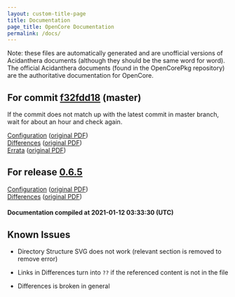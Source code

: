 ```yaml
---
layout: custom-title-page
title: Documentation
page_title: OpenCore Documentation
permalink: /docs/
---
```

Note: these files are automatically generated and are unofficial versions of Acidanthera documents (although they should be the same word for word). The official Acidanthera documents (found in the OpenCorePkg repository) are the authoritative documentation for OpenCore.

## For commit [f32fdd18](https://github.com/acidanthera/OpenCorePkg/tree/f32fdd186e0a82fed428b6cf65ff5b6bc9b996f3) (master)

If the commit does not match up with the latest commit in master branch, wait for about an hour and check again.

[Configuration](latest/Configuration.html) ([original PDF](https://github.com/acidanthera/OpenCorePkg/blob/f32fdd186e0a82fed428b6cf65ff5b6bc9b996f3/Docs/Configuration.pdf))
<br>
[Differences](latest/Differences.html) ([original PDF](https://github.com/acidanthera/OpenCorePkg/blob/f32fdd186e0a82fed428b6cf65ff5b6bc9b996f3/Docs/Differences/Differences.pdf))
<br>
[Errata](latest/Errata.html) ([original PDF](https://github.com/acidanthera/OpenCorePkg/blob/f32fdd186e0a82fed428b6cf65ff5b6bc9b996f3/Docs/Errata/Errata.pdf))

## For release [0.6.5](https://github.com/acidanthera/OpenCorePkg/tree/0.6.5)

[Configuration](release/Configuration.html) ([original PDF](https://github.com/acidanthera/OpenCorePkg/blob/0.6.5/Docs/Configuration.pdf))
<br>
[Differences](release/Differences.html) ([original PDF](https://github.com/acidanthera/OpenCorePkg/blob/0.6.5/Docs/Differences/Differences.pdf))

#### Documentation compiled at 2021-01-12 03:33:30 (UTC)

## Known Issues

* Directory Structure SVG does not work (relevant section is removed to remove error)

* Links in Differences turn into `??` if the referenced content is not in the file

* Differences is broken in general
